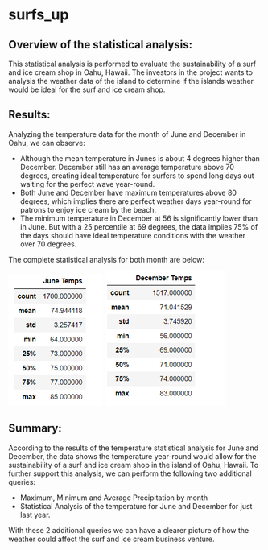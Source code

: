 # surfs_up

## Overview of the statistical analysis:

This statistical analysis is performed to evaluate the sustainability of a surf and ice cream shop in Oahu, Hawaii. The investors in the project wants to analysis the weather data of the island to determine if the islands weather would be ideal for the surf and ice cream shop.

## Results:

Analyzing the temperature data for the month of June and December in Oahu, we can observe:
-	Although the mean temperature in Junes is about 4 degrees higher than December. December still has an average temperature above 70 degrees, creating ideal temperature for surfers to spend long days out waiting for the perfect wave year-round.
-	Both June and December have maximum temperatures above 80 degrees, which implies there are perfect weather days year-round for patrons to enjoy ice cream by the beach.
-	The minimum temperature	in December at 56 is significantly lower than in June. But with a 25 percentile at 69 degrees, the data implies 75% of the days should have ideal temperature conditions with the weather over 70 degrees.

The complete statistical analysis for both month are below:

![alt text](https://github.com/calvogeorge/surfs_up/blob/ad455604967975f52679308ba9bbae555df0f7d7/june_temps.png)
![alt text](https://github.com/calvogeorge/surfs_up/blob/ad455604967975f52679308ba9bbae555df0f7d7/dec_temps.png)

## Summary:

According to the results of the temperature statistical analysis for June and December, the data shows the temperature year-round would allow for the sustainability of a surf and ice cream shop in the island of Oahu, Hawaii. To further support this analysis, we can perform the following two additional queries:

-	Maximum, Minimum and Average Precipitation by month
-	Statistical Analysis of the temperature for June and December for just last year.


With these 2 additional queries we can have a clearer picture of how the weather could affect the surf and ice cream business venture.

